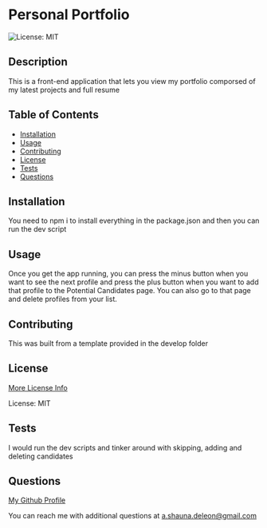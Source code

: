 # Personal Portfolio

![License: MIT](https://img.shields.io/badge/License-MIT-yellow.svg)

## Description

This is a front-end application that lets you view my portfolio comporsed of my latest projects and full resume

## Table of Contents

- [Installation](#installation)
- [Usage](#usage)
- [Contributing](#contributing)
- [License](#license)
- [Tests](#tests)
- [Questions](#questions)

## Installation

You need to npm i to install everything in the package.json and then you can run the dev script

## Usage

Once you get the app running, you can press the minus button when you want to see the next profile and press the plus button when you want to add that profile to the Potential Candidates page. You can also go to that page and delete profiles from your list.

## Contributing

This was built from a template provided in the develop folder

## License

[More License Info](https://opensource.org/licenses/MIT)

License: MIT

## Tests

I would run the dev scripts and tinker around with skipping, adding and deleting candidates

## Questions

[My Github Profile](https://github.com/pojoto4)

You can reach me with additional questions at a.shauna.deleon@gmail.com
